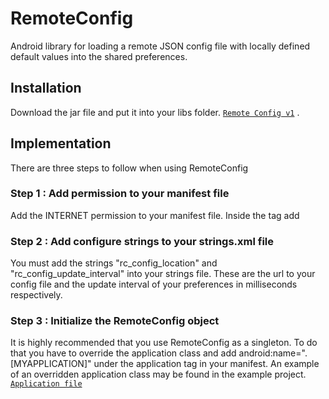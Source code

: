 # RemoteConfig

Android library for loading a remote JSON config file with locally defined default values into the shared preferences.

## Installation
Download the jar file and put it into your libs folder. [`Remote Config v1`](https://github.com/gangverk/Android-RemoteConfig/releases/download/1.0/remoteConfig_v1.jar) .

## Implementation
There are three steps to follow when using RemoteConfig

### Step 1 : Add permission to your manifest file
Add the INTERNET permission to your manifest file. Inside the <manifest> tag add <uses-permission android:name="android.permission.INTERNET" />

### Step 2 : Add configure strings to your strings.xml file
You must add the strings "rc_config_location" and "rc_config_update_interval" into your strings file. These are the url to your config file and the update interval of your preferences in milliseconds respectively.

### Step 3 : Initialize the RemoteConfig object
It is highly recommended that you use RemoteConfig as a singleton. To do that you have to override the application class and add android:name=".[MYAPPLICATION]" under the application tag in your manifest. An example of an overridden application class may be found in the example project. [`Application file`](https://github.com/gangverk/Android-RemoteConfig/blob/master/example/src/is/gangverk/example/remoteconfig/RemoteApplication.java)